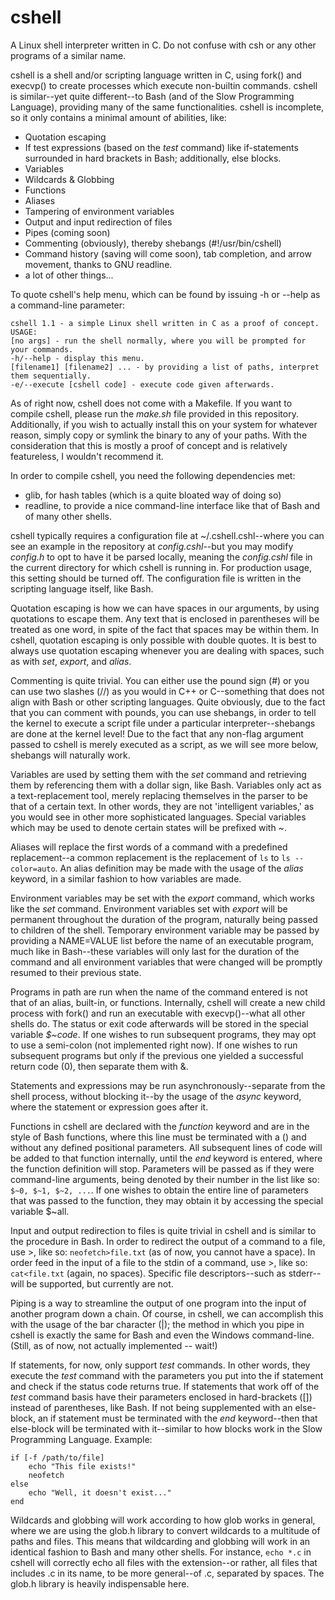 
# cshell
A Linux shell interpreter written in C. Do not confuse with csh or any other programs of a similar name. 


cshell is a shell and/or scripting language written in C, using fork() and execvp() to create processes which execute non-builtin commands. cshell is similar--yet quite different--to Bash (and of the Slow Programming Language), providing many of the same functionalities. cshell is incomplete, so it only contains a minimal amount of abilities, like:

 - Quotation escaping 
 - If test expressions (based on the *test* command) like if-statements surrounded in hard brackets in Bash; additionally, else blocks.
 - Variables
 - Wildcards & Globbing 
 - Functions
 - Aliases
 - Tampering of environment variables
 - Output and input redirection of files
 - Pipes (coming soon)
 - Commenting (obviously), thereby shebangs (#!/usr/bin/cshell)
 - Command history (saving will come soon), tab completion, and arrow movement, thanks to GNU readline.
 - a lot of other things...

To quote cshell's help menu, which can be found by issuing -h or --help as a command-line parameter:

    cshell 1.1 - a simple Linux shell written in C as a proof of concept.
    USAGE:
    [no args] - run the shell normally, where you will be prompted for your commands.
    -h/--help - display this menu.
    [filename1] [filename2] ... - by providing a list of paths, interpret them sequentially.
    -e/--execute [cshell code] - execute code given afterwards.

As of right now, cshell does not come with a Makefile. If you want to compile cshell, please run the *make.sh* file provided in this repository. Additionally, if you wish to actually install this on your system for whatever reason, simply copy or symlink the binary to any of your paths. With the consideration that this is mostly a proof of concept and is relatively featureless, I wouldn't recommend it. 

In order to compile cshell, you need the following dependencies met:

 - glib, for hash tables (which is a quite bloated way of doing so)
 - readline, to provide a nice command-line interface like that of Bash and of many other shells.

cshell typically requires a configuration file at ~/.cshell.cshl--where you can see an example in the repository at *config.cshl*--but you may modify *config.h* to opt to have it be parsed locally, meaning the *config.cshl* file in the current directory for which cshell is running in. For production usage, this setting should be turned off. The configuration file is written in the scripting language itself, like Bash. 

Quotation escaping is how we can have spaces in our arguments, by using quotations to escape them. Any text that is enclosed in parentheses will be treated as one word, in spite of the fact that spaces may be within them. In cshell, quotation escaping is only possible with double quotes. It is best to always use quotation escaping whenever you are dealing with spaces, such as with *set*, *export*, and *alias*.

Commenting is quite trivial. You can either use the pound sign (#) or you can use two slashes (//) as you would in C++ or C--something that does not align with Bash or other scripting languages. Quite obviously, due to the fact that you can comment with pounds, you can use shebangs, in order to tell the kernel to execute a script file under a particular interpreter--shebangs are done at the kernel level! Due to the fact that any non-flag argument passed to cshell is merely executed as a script, as we will see more below, shebangs will naturally work. 

Variables are used by setting them with the *set* command and retrieving them by referencing them with a dollar sign, like Bash. Variables only act as a text-replacement tool, merely replacing themselves in the parser to be that of a certain text. In other words, they are not 'intelligent variables,' as you would see in other more sophisticated languages. Special variables which may be used to denote certain states will be prefixed with ~.

Aliases will replace the first words of a command with a predefined replacement--a common replacement is the replacement of `ls` to `ls --color=auto`. An alias definition may be made with the usage of the *alias* keyword, in a similar fashion to how variables are made. 

Environment variables may be set with the *export* command, which works like the *set* command. Environment variables set with *export* will be permanent throughout the duration of the program, naturally being passed to children of the shell. Temporary environment variable may be passed by providing a NAME=VALUE list before the name of an executable program, much like in Bash--these variables will only last for the duration of the command and all environment variables that were changed will be promptly resumed to their previous state.

Programs in path are run when the name of the command entered is not that of an alias, built-in, or functions. Internally, cshell will create a new child process with fork() and run an executable with execvp()--what all other shells do. The status or exit code afterwards will be stored in the special variable *$~code*. If one wishes to run subsequent programs, they may opt to use a semi-colon (not implemented right now). If one wishes to run subsequent programs but only if the previous one yielded a successful return code (0), then separate them with &. 


Statements and expressions may be run asynchronously--separate from the shell process, without blocking it--by the usage of the *async* keyword, where the statement or expression goes after it. 

Functions in cshell are declared with the *function* keyword and are in the style of Bash functions, where this line must be terminated with a () and without any defined positional parameters. All subsequent lines of code will be added to that function internally, until the *end* keyword is entered, where the function definition will stop. Parameters will be passed as if they were command-line arguments, being denoted by their number in the list like so: `$~0, $~1, $~2, ...`. If one wishes to obtain the entire line of parameters that was passed to the function, they may obtain it by accessing the special variable $~all. 

Input and output redirection to files is quite trivial in cshell and is similar to the procedure in Bash. In order to redirect the output of a command to a file, use >, like so: `neofetch>file.txt` (as of now, you cannot have a space). In order feed in the input of a file to the stdin of a command, use >, like so: `cat<file.txt` (again, no spaces). Specific file descriptors--such as stderr--will be supported, but currently are not. 

Piping is a way to streamline the output of one program into the input of another program down a chain. Of course, in cshell, we can accomplish this with the usage of the bar character (|); the method in which you pipe in cshell is exactly the same for Bash and even the Windows command-line. (Still, as of now, not actually implemented -- wait!)

If statements, for now, only support *test* commands. In other words, they execute the *test* command with the parameters you put into the if statement and check if the status code returns true. If statements that work off of the *test* command basis have their parameters enclosed in hard-brackets ([]) instead of parentheses, like Bash. If not being supplemented with an else-block, an if statement must be terminated with the *end* keyword--then that else-block will be terminated with it--similar to how blocks work in the Slow Programming Language. Example:

    if [-f /path/to/file]
	    echo "This file exists!"
	    neofetch
	else
		echo "Well, it doesn't exist..."
	end


Wildcards and globbing will work according to how glob works in general, where we are using the glob.h library to convert wildcards to a multitude of paths and files. This means that wildcarding and globbing will work in an identical fashion to Bash and many other shells. For instance, `echo *.c` in cshell will correctly echo all files with the extension--or rather, all files that includes .c in its name, to be more general--of .c, separated by spaces. The glob.h library is heavily indispensable here.
